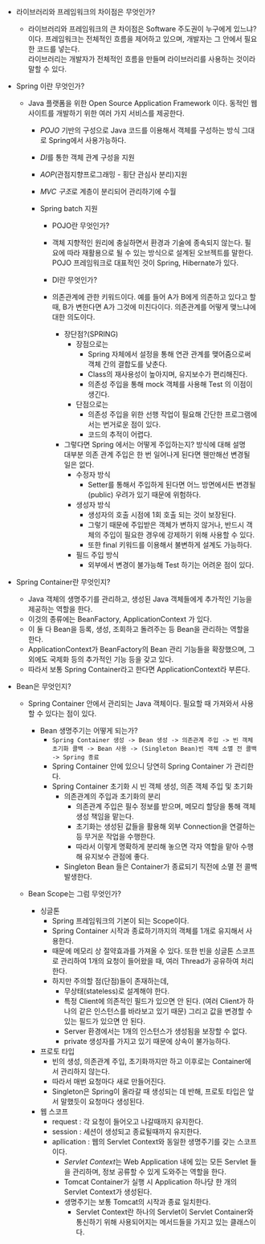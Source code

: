 - 라이브러리와 프레임워크의 차이점은 무엇인가?
  - 라이브러리와 프레임워크의 큰 차이점은 Software 주도권이 누구에게 있느냐? 이다.
  프레임워크는 전체적인 흐름을 제어하고 있으며, 개발자는 그 안에서 필요한 코드를 넣는다.<br>
  라이브러리는 개발자가 전체적인 흐름을 만들며 라이브러리를 사용하는 것이라 말할 수 있다.

- Spring 이란 무엇인가?
  - Java 플랫폼을 위한 Open Source Application Framework 이다. 
  동적인 웹 사이트를 개발하기 위한 여러 가지 서비스를 제공한다.
    - _POJO_ 기반의 구성으로 Java 코드를 이용해서 객체를 구성하는 방식 그대로 Spring에서 사용가능하다.
    - *DI*를 통한 객체 관계 구성을 지원
    - _AOP_(관점지향프로그래밍 - 횡단 관심사 분리)지원
    - *MVC 구조*로 계층이 분리되어 관리하기에 수월
    - Spring batch 지원
    
        - POJO란 무엇인가?
        - 객체 지향적인 원리에 충실하면서 환경과 기술에 종속되지 않는다. 필요에 따라 재활용으로 될 수 있는 방식으로 설계된 오브젝트를 말한다.
        POJO 프레임워크로 대표적인 것이 Spring, Hibernate가 있다.
    
        - DI란 무엇인가?
        - 의존관계에 관한 키워드이다. 예를 들어 A가 B에게 의존하고 있다고 할 때, B가 변한다면 A가 그것에 미친다이다.
        의존관계를 어떻게 맺느냐에 대한 의도이다.
            - 장단점?(SPRING)
              - 장점으로는 
                - Spring 자체에서 설정을 통해 연관 관계를 맺어줌으로써 객체 간의 결합도를 낮춘다.
                - Class의 재사용성이 높아지며, 유지보수가 편리해진다.
                - 의존성 주입을 통해 mock 객체를 사용해 Test 의 이점이 생긴다.
              - 단점으로는  
                - 의존성 주입을 위한 선행 작업이 필요해 간단한 프로그램에서는 번거로운 점이 있다.
                - 코드의 추적이 어렵다.
            - 그렇다면 Spring 에서는 어떻게 주입하는지? 방식에 대해 설명<br>
            대부분 의존 관계 주입은 한 번 일어나게 된다면 웬만해선 변경될 일은 없다.
              - 수정자 방식
                - Setter를 통해서 주입하게 된다면 어느 방면에서든 변경될(public) 우려가 있기 때문에 위험하다.
              - 생성자 방식
                - 생성자의 호출 시점에 1회 호출 되는 것이 보장된다. 
                - 그렇기 때문에 주입받은 객체가 변하지 않거나, 반드시 객체의 주입이 필요한 경우에 강제하기 위해 사용할 수 있다.
                - 또한 final 키워드를 이용해서 불변하게 설계도 가능하다.
              - 필드 주입 방식
                - 외부에서 변경이 불가능해 Test 하기는 어려운 점이 있다.
- Spring Container란 무엇인지?
  - Java 객체의 생명주기를 관리하고, 생성된 Java 객체들에게 추가적인 기능을 제공하는 역할을 한다.
  - 이것의 종류에는 BeanFactory, ApplicationContext 가 있다.
  - 이 둘 다 Bean을 등록, 생성, 조회하고 돌려주는 등 Bean을 관리하는 역할을 한다.
  - ApplicationContext가 BeanFactory의 Bean 관리 기능들을 확장했으며, 그 외에도 국제화 등의 추가적인 기능 등을 갖고 있다.
  - 따라서 보통 Spring Container라고 한다면 ApplicationContext라 부른다.

- Bean은 무엇인지?
  - Spring Container 안에서 관리되는 Java 객체이다. 필요할 때 가져와서 사용할 수 있다는 점이 있다.
    - Bean 생명주기는 어떻게 되는가?
      - `Spring Container 생성 -> Bean 생성 -> 의존관계 주입 -> 빈 객체 초기화 콜백 -> Bean 사용 -> (Singleton Bean)빈 객체 소멸 전 콜백 -> Spring 종료`
      - Spring Container 안에 있으니 당연히 Spring Container 가 관리한다.
      - Spring Container 초기화 시 빈 객체 생성, 의존 객체 주입 및 초기화
        - 의존관계의 주입과 초기화의 분리 
          - 의존관계 주입은 필수 정보를 받으며, 메모리 할당을 통해 객체 생성 책임을 맡는다.
          - 초기화는 생성된 값들을 활용해 외부 Connection을 연결하는 등 무거운 작업을 수행한다.
          - 따라서 이렇게 명확하게 분리해 놓으면 각자 역할을 맡아 수행해 유지보수 관점에 좋다.
        - Singleton Bean 들은 Container가 종료되기 직전에 소멸 전 콜백 발생한다.
  
  - Bean Scope는 그럼 무엇인가?
    - 싱글톤 
      - Spring 프레임워크의 기본이 되는 Scope이다.
      - Spring Container 시작과 종료하기까지의 객체를 1개로 유지해서 사용한다.
      - 때문에 메모리 상 절약효과를 가져올 수 있다. 또한 빈을 싱글톤 스코프로 관리하여 1개의 요청이 들어왔을 때, 여러 Thread가 공유하여 처리한다.
      - 하지만 주의할 점(단점)들이 존재하는데,
        - 무상태(stateless)로 설계해야 한다.
        - 특정 Client에 의존적인 필드가 있으면 안 된다. (여러 Client가 하나의 같은 인스턴스를 바라보고 있기 때문)
        그리고 값을 변경할 수 있는 필드가 있으면 안 된다.
        - Server 환경에서는 1개의 인스턴스가 생성됨을 보장할 수 없다.
        - private 생성자를 가지고 있기 때문에 상속이 불가능하다.
    - 프로토 타입
      - 빈의 생성, 의존관계 주입, 초기화까지만 하고 이후로는 Container에서 관리하지 않는다.
      - 따라서 매번 요청마다 새로 만들어진다.
      - Singleton은 Spring이 올라갈 때 생성되는 데 반해, 프로토 타입은 앞서 말했듯이 요청마다 생성된다.
    - 웹 스코프
      - request : 각 요청이 들어오고 나갈때까지 유지한다.
      - session : 세션이 생성되고 종료될때까지 유지한다.
      - apllication : 웹의 Servlet Context와 동일한 생명주기를 갖는 스코프이다.
        - *Servlet Context*는 Web Application 내에 있는 모든 Servlet 들을 관리하며, 정보 공류할 수 있게 도와주는 역할을 한다.
        - Tomcat Container가 실행 시 Application 하나당 한 개의 Servlet Context가 생성된다.
        - 생명주기는 보통 Tomcat의 시작과 종료 일치한다.
          - Servlet Context란 하나의 Servlet이 Servlet Container와 통신하기 위해 사용되어지는 메서드들을 가지고 있는 클래스이다.
